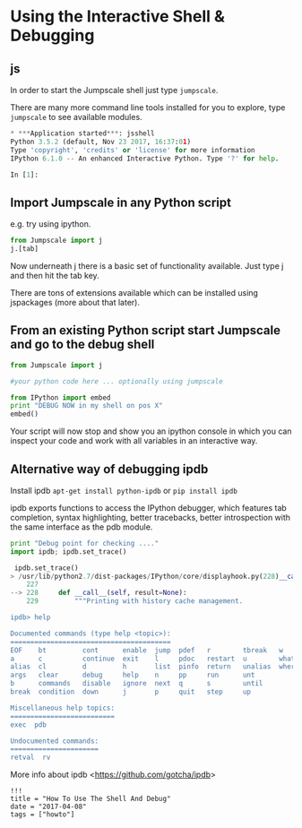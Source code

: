 # Using the Interactive Shell & Debugging

## js

In order to start the Jumpscale shell just type `jumpscale`.

There are many more command line tools installed for you to explore, type `jumpscale` to see available modules.

```python
* ***Application started***: jsshell
Python 3.5.2 (default, Nov 23 2017, 16:37:01) 
Type 'copyright', 'credits' or 'license' for more information
IPython 6.1.0 -- An enhanced Interactive Python. Type '?' for help.

In [1]:
```

## Import Jumpscale in any Python script

e.g. try using ipython.

```python
from Jumpscale import j
j.[tab]
```

Now underneath j there is a basic set of functionality available. Just type j and then hit the tab key.

There are tons of extensions available which can be installed using jspackages (more about that later).

## From an existing Python script start Jumpscale and go to the debug shell

```python
from Jumpscale import j

#your python code here ... optionally using jumpscale

from IPython import embed
print "DEBUG NOW in my shell on pos X"
embed()
```

Your script will now stop and show you an ipython console in which you can inspect your code and work with all variables in an interactive way.

## Alternative way of debugging ipdb

Install ipdb `apt-get install python-ipdb` or `pip install ipdb`

ipdb exports functions to access the IPython debugger, which features tab completion, syntax highlighting, better tracebacks, better introspection with the same interface as the pdb module.

```python
print "Debug point for checking ...."
import ipdb; ipdb.set_trace()

 ipdb.set_trace()
> /usr/lib/python2.7/dist-packages/IPython/core/displayhook.py(228)__call__()
    227 
--> 228     def __call__(self, result=None):
    229         """Printing with history cache management.

ipdb> help

Documented commands (type help <topic>):
========================================
EOF    bt         cont      enable  jump  pdef   r        tbreak   w
a      c          continue  exit    l     pdoc   restart  u        whatis
alias  cl         d         h       list  pinfo  return   unalias  where
args   clear      debug     help    n     pp     run      unt
b      commands   disable   ignore  next  q      s        until
break  condition  down      j       p     quit   step     up

Miscellaneous help topics:
==========================
exec  pdb

Undocumented commands:
======================
retval  rv
```

More info about ipdb \<<https://github.com/gotcha/ipdb>>

```
!!!
title = "How To Use The Shell And Debug"
date = "2017-04-08"
tags = ["howto"]
```


